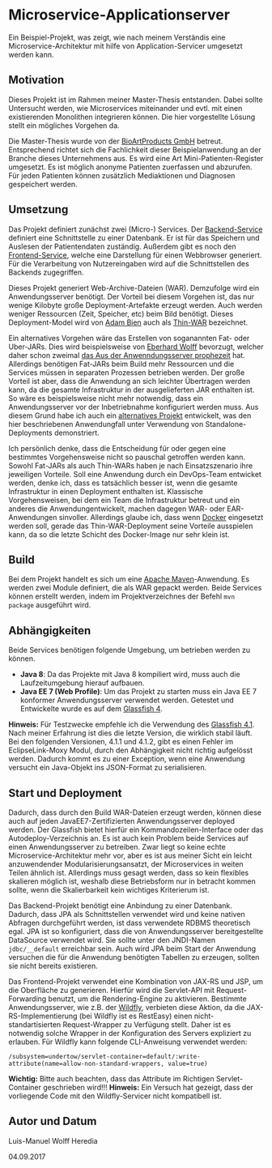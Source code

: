 Microservice-Applicationserver
===

Ein Beispiel-Projekt, was zeigt, wie nach meinem Verständis eine Microservice-Architektur mit hilfe von Application-Servicer umgesetzt werden kann. 

Motivation
---

Dieses Projekt ist im Rahmen meiner Master-Thesis entstanden.
Dabei sollte Untersucht werden, wie Microservices miteinander und evtl. mit einen existierenden Monolithen integrieren können.
Die hier vorgestellte Lösung stellt ein mögliches Vorgehen da.

Die Master-Thesis wurde von der [BioArtProducts GmbH](http://www.bioeng.de) betreut.
Entsprechend richtet sich die Fachlichkeit dieser Beispielanwendung an der Branche dieses Unternehmens aus.
Es wird eine Art Mini-Patienten-Register umgesetzt.
Es ist möglich anonyme Patienten zuerfassen und abzurufen.
Für jeden Patienten können zusätzlich Mediaktionen und Diagnosen gespeichert werden.
    
Umsetzung
---

Das Projekt definiert zunächst zwei (Micro-) Services.
Der [Backend-Service](backend) definiert eine Schnittstelle zu einer Datenbank.
Er ist für das Speichern und Auslesen der Patientendaten zuständig.
Außerdem gibt es noch den [Frontend-Service](frontend), welche eine Darstellung für einen Webbrowser generiert.
Für die Verarbeitung von Nutzereingaben wird auf die Schnittstellen des Backends zugegriffen.

Dieses Projekt generiert Web-Archive-Dateien (WAR).
Demzufolge wird ein Anwendungsserver benötigt.
Der Vorteil bei diesem Vorgehen ist, das nur wenige Kilobyte große Deployment-Artefakte erzeugt werden.
Auch werden weniger Ressourcen (Zeit, Speicher, etc) beim Bild benötigt.
Dieses Deployment-Model wird von [Adam Bien](http://about.adam-bien.com) auch als [Thin-WAR](http://adambien.blog/roller/abien/entry/think_wars_high_productivity_and) bezeichnet.

Ein alternatives Vorgehen wäre das Erstellen von soganannten Fat- oder Uber-JARs.
Dies wird beispielsweise von [Eberhard Wolff](http://ewolff.com) bevorzugt, welcher daher schon zweimal [das Aus der Anwenndungsserver prophezeit](https://jaxenter.de/zwei-jahre-nach-dem-tod-der-java-application-server-leben-totgesagte-laenger-38603) hat.
Allerdings benötigen Fat-JARs beim Build mehr Ressourcen und die Services müssen in separaten Prozessen betrieben werden.
Der große Vorteil ist aber, dass die Anwendung an sich leichter Übertragen werden kann, da die gesamte Infrastruktur in der ausgelieferten JAR enthalten ist.
So wäre es beispielsweise nicht mehr notwendig, dass ein Anwendungsserver vor der Inbetriebnahme konfiguriert werden muss.
Aus diesem Grund habe ich auch ein [alternatives Projekt](https://github.com/luiswolff/sample-microservice-sa) entwickelt, was den hier beschriebenen Anwendungfall unter Verwendung von Standalone-Deployments demonstriert.

Ich persönlich denke, dass die Entscheidung für oder gegen eine bestimmtes Vorgehensweise nicht so pauschal getroffen werden kann.
Sowohl Fat-JARs als auch Thin-WARs haben je nach Einsatzszenario ihre jeweiligen Vorteile.
Soll eine Anwendung durch ein DevOps-Team entwicket werden, denke ich, dass es tatsächlich besser ist, wenn die gesamte Infrastruktur in einen Deployment enthalten ist.
Klassische Vorgehensweisen, bei dem ein Team die Infrastruktur betreut und ein anderes die Anwendungentwickelt, machen dagegen WAR- oder EAR-Anwendungen sinvoller.
Allerdings glaube ich, dass wenn [Docker](https://www.docker.com) eingesetzt werden soll, gerade das Thin-WAR-Deployment seine Vorteile ausspielen kann, da so die letzte Schicht des Docker-Image nur sehr klein ist.

Build
---

Bei dem Projekt handelt es sich um eine [Apache Maven](https://maven.apache.org)-Anwendung.
Es werden zwei Module definiert, die als WAR gepackt werden.
Beide Services können erstellt werden, indem im Projektverzeichnes der Befehl `mvn package` ausgeführt wird.
    
Abhängigkeiten
---

Beide Services benötigen folgende Umgebung, um betrieben werden zu können.

* **Java 8**: Da das Projekte mit Java 8 kompiliert wird, muss auch die Laufzeitumgebung hierauf aufbauen. 
* **Java EE 7 (Web Profile)**: Um das Projekt zu starten muss ein Java EE 7 konformer Anwendungsserver verwendet werden.
Getestet und Entwickelte wurde es auf dem [Glassfish 4](https://javaee.github.io/glassfish/).

**Hinweis:** Für Testzwecke empfehle ich die Verwendung des [Glassfish 4.1](http://download.oracle.com/glassfish/4.1/release/index.html).
Nach meiner Erfahrung ist dies die letzte Version, die wirklich stabil läuft.
Bei den folgenden Versionen, 4.1.1 und 4.1.2, gibt es einen Fehler im EclipseLink-Moxy Modul, durch den Abhängigkeit nicht richtig aufgelösst werden.
Dadurch kommt es zu einer Exception, wenn eine Anwendung versucht ein Java-Objekt ins JSON-Format zu serialisieren.

Start und Deployment
---

Dadurch, dass durch den Build WAR-Dateien erzeugt werden, können diese auch auf jeden JavaEE7-Zertifizierten Anwendungsserver deployed werden.
Der Glassfish bietet hierfür ein Kommandozeilen-Interface oder das Autodeploy-Verzeichnis an.
Es ist auch kein Problem beide Services auf einen Anwendungsserver zu betreiben.
Zwar liegt so keine echte Microservice-Architektur mehr vor, aber es ist aus meiner Sicht ein leicht anzuwendender Modularisierungsansatzt, der Microservices in weiten Teilen ähnlich ist.
Allerdings muss gesagt werden, dass so kein flexibles skalieren möglich ist, weshalb diese Betriebsform nur in betracht kommen sollte, wenn die Skalierbarkeit kein wichtiges Kriterierum ist.

Das Backend-Projekt benötigt eine Anbindung zu einer Datenbank.
Dadurch, dass JPA als Schnittstellen verwendet wird und keine nativen Abfragen durchgeführt werden, ist dass verwendete RDBMS theoretisch egal.
JPA ist so konfiguriert, dass die von Anwendungsserver bereitgestellte DataSource verwendet wird.
Sie sollte unter den JNDI-Namen `jdbc/__default` erreichbar sein.
Auch wird JPA beim Start der Anwendung versuchen die für die Anwendung benötigten Tabellen zu erzeugen, sollten sie nicht bereits existieren.

Das Frontend-Projekt verwendet eine Kombination von JAX-RS und JSP, um die Oberfläche zu generieren.
Hierfür wird die Servlet-API mit Request-Forwarding benutzt, um die Rendering-Engine zu aktivieren.
Bestimmte Anwendungsserver, wie z.B. der [Wildfly](http://wildfly.org/), verbieten diese Aktion, da die JAX-RS-Implementierung (bei Wildfly ist es RestEasy) einen nicht-standartisierten Request-Wrapper zu Verfügung stellt.
Daher ist es notwendig solche Wrapper in der Konfiguration des Servers expliziert zu erlauben.
Für Wildfly kann folgende CLI-Anweisung verwendet werden:

``
    /subsystem=undertow/servlet-container=default/:write-attribute(name=allow-non-standard-wrappers, value=true)
``

**Wichtig:** Bitte auch beachten, dass das Attribute im Richtigen Servlet-Container geschrieben wird!!!
**Hinweis:** Ein Versuch hat gezeigt, dass der vorliegende Code mit den Wildfly-Servicer nicht kompatibell ist.
    
Autor und Datum
---

Luis-Manuel Wolff Heredia

04.09.2017
